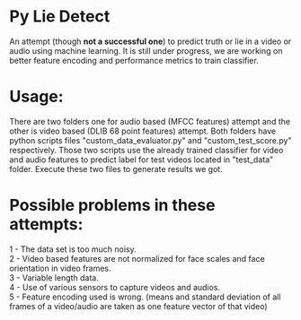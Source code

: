 # Py Lie Detect
An attempt (though <b>not a successful one</b>) to predict truth or lie in a video or audio using machine learning. It is still under progress, we are working on better feature encoding and performance metrics to train classifier.

# Usage:
There are two folders one for audio based (MFCC features) attempt and the other is video based (DLIB 68 point features) attempt. Both folders have python scripts files "custom_data_evaluator.py" and "custom_test_score.py" respectively.
Those two scripts use the already trained classifier for video and audio features to predict label for test videos located in "test_data" folder. Execute these two files to generate results we got.

# Possible problems in these attempts:
1 - The data set is too much noisy.<br/>
2 - Video based features are not normalized for face scales and face orientation in video frames.<br/>
3 - Variable length data.<br/>
4 - Use of various sensors to capture videos and audios.<br/>
5 - Feature encoding used is wrong. (means and standard deviation of all frames of a video/audio are taken as one feature vector of that video)<br/>
